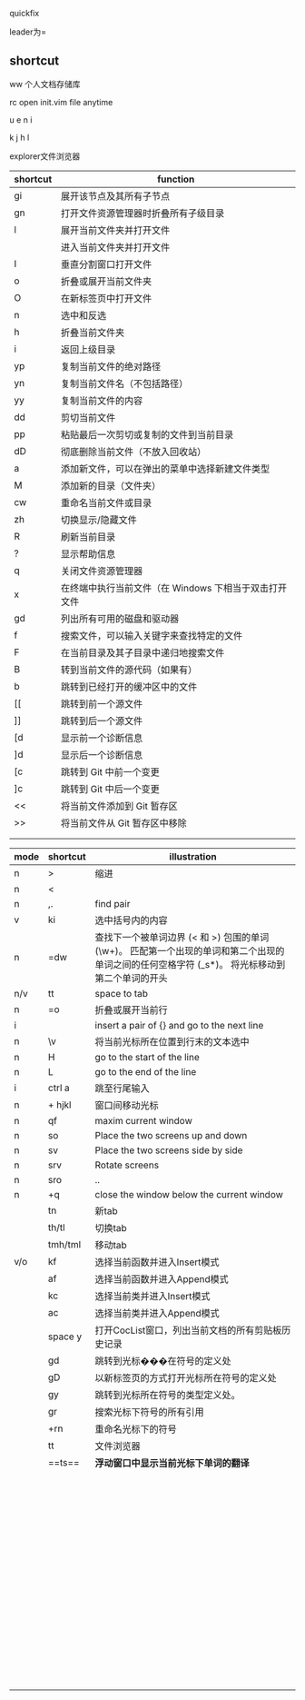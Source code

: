 quickfix

leader为=

## shortcut

<leader>ww 个人文档存储库

<leader>rc  open init.vim file anytime

u e n i

k j h l

explorer文件浏览器

| shortcut | function                                              |
| -------- | ----------------------------------------------------- |
| gi       | 展开该节点及其所有子节点                              |
| gn       | 打开文件资源管理器时折叠所有子级目录                  |
| l        | 展开当前文件夹并打开文件                              |
| <cr>     | 进入当前文件夹并打开文件                              |
| I        | 垂直分割窗口打开文件                                  |
| o        | 折叠或展开当前文件夹                                  |
| O        | 在新标签页中打开文件                                  |
| n        | 选中和反选                                            |
| h        | 折叠当前文件夹                                        |
| i        | 返回上级目录                                          |
| yp       | 复制当前文件的绝对路径                                |
| yn       | 复制当前文件名（不包括路径）                          |
| yy       | 复制当前文件的内容                                    |
| dd       | 剪切当前文件                                          |
| pp       | 粘贴最后一次剪切或复制的文件到当前目录                |
| dD       | 彻底删除当前文件（不放入回收站）                      |
| a        | 添加新文件，可以在弹出的菜单中选择新建文件类型        |
| M        | 添加新的目录（文件夹）                                |
| cw       | 重命名当前文件或目录                                  |
| zh       | 切换显示/隐藏文件                                     |
| R        | 刷新当前目录                                          |
| ?        | 显示帮助信息                                          |
| q        | 关闭文件资源管理器                                    |
| x        | 在终端中执行当前文件（在 Windows 下相当于双击打开文件 |
| gd       | 列出所有可用的磁盘和驱动器                            |
| f        | 搜索文件，可以输入关键字来查找特定的文件              |
| F        | 在当前目录及其子目录中递归地搜索文件                  |
| B        | 转到当前文件的源代码（如果有）                        |
| b        | 跳转到已经打开的缓冲区中的文件                        |
| [[       | 跳转到前一个源文件                                    |
| ]]       | 跳转到后一个源文件                                    |
| [d       | 显示前一个诊断信息                                    |
| ]d       | 显示后一个诊断信息                                    |
| [c       | 跳转到 Git 中前一个变更                               |
| ]c       | 跳转到 Git 中后一个变更                               |
| <<       | 将当前文件添加到 Git 暂存区                           |
| >>       | 将当前文件从 Git 暂存区中移除                         |
|          |                                                       |
|          |                                                       |



| mode | shortcut | illustration                                                 |
| ---- | -------- | ------------------------------------------------------------ |
| n    | >        | 缩进                                                         |
| n    | <        |                                                              |
| n    | ,.       | find pair                                                    |
| v    | ki       | 选中括号内的内容                                             |
| n    | =dw      | 查找下一个被单词边界 (< 和 >) 包围的单词 (\w+)。 匹配第一个出现的单词和第二个出现的单词之间的任何空格字符 (_s*)。 将光标移动到第二个单词的开头 |
| n/v  | tt       | space to tab                                                 |
| n    | =o       | 折叠或展开当前行                                             |
| i    | <c-y>    | insert a pair of {} and go to the next line                  |
| n    | \v       | 将当前光标所在位置到行末的文本选中                           |
| n    | H        | go to the start of the line                                  |
| n    | L        | go to the end of the line                                    |
| i    | ctrl a   | 跳至行尾输入                                                 |
| n    | + hjkl   | 窗口间移动光标                                               |
| n    | qf       | maxim current window                                         |
| n    | so       | Place the two screens up and down                            |
| n    | sv       | Place the two screens side by side                           |
| n    | srv      | Rotate screens                                               |
| n    | sro      | ..                                                           |
| n    | +q       | close the window below the current window                    |
|      | tn       | 新tab                                                        |
|      | th/tl    | 切换tab                                                      |
|      | tmh/tml  | 移动tab                                                      |
| v/o  | kf       | 选择当前函数并进入Insert模式                                 |
|      | af       | 选择当前函数并进入Append模式                                 |
|      | kc       | 选择当前类并进入Insert模式                                   |
|      | ac       | 选择当前类并进入Append模式                                   |
|      | space y  | 打开CocList窗口，列出当前文档的所有剪贴板历史记录            |
|      | gd       | 跳转到光标���在符号的定义处                                  |
|      | gD       | 以新标签页的方式打开光标所在符号的定义处                     |
|      | gy       | 跳转到光标所在符号的类型定义处。                             |
|      | gr       | 搜索光标下符号的所有引用                                     |
|      | +rn      | 重命名光标下的符号                                           |
|      | tt       | 文件浏览器                                                   |
|      | ==ts==   | **浮动窗口中显示当前光标下单词的翻译**                       |
|      |          |                                                              |
|      |          |                                                              |
|      |          |                                                              |
|      |          |                                                              |
|      |          |                                                              |
|      |          |                                                              |
|      |          |                                                              |
|      |          |                                                              |
|      |          |                                                              |
|      |          |                                                              |
|      |          |                                                              |
|      |          |                                                              |
|      |          |                                                              |
|      |          |                                                              |
|      |          |                                                              |
|      |          |                                                              |
|      |          |                                                              |
|      |          |                                                              |
|      |          |                                                              |
|      |          |                                                              |
|      |          |                                                              |
|      |          |                                                              |
|      |          |                                                              |
|      |          |                                                              |
|      |          |                                                              |
|      |          |                                                              |
|      |          |                                                              |
|      |          |                                                              |
|      |          |                                                              |
|      |          |                                                              |
|      |          |                                                              |
|      |          |                                                              |
|      |          |                                                              |
|      |          |                                                              |
|      |          |                                                              |
|      |          |                                                              |
|      |          |                                                              |
|      |          |                                                              |
|      |          |                                                              |
|      |          |                                                              |
|      |          |                                                              |
|      |          |                                                              |
|      |          |                                                              |
|      |          |                                                              |
|      |          |                                                              |
|      |          |                                                              |
|      |          |                                                              |
|      |          |                                                              |
|      |          |                                                              |
|      |          |                                                              |
|      |          |                                                              |
|      |          |                                                              |
|      |          |                                                              |
|      |          |                                                              |
|      |          |                                                              |
|      |          |                                                              |
|      |          |                                                              |
|      |          |                                                              |
|      |          |                                                              |
|      |          |                                                              |
|      |          |                                                              |
|      |          |                                                              |
|      |          |                                                              |
|      |          |                                                              |

